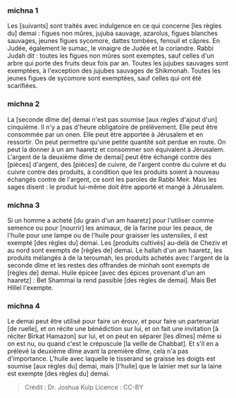 
### michna 1
Les [suivants] sont traités avec indulgence en ce qui concerne [les règles du] demai : figues non mûres, jujuba sauvage, azarolus, figues blanches sauvages, jeunes figues sycomore, dattes tombées, fenouil et câpres. En Judée, également le sumac, le vinaigre de Judée et la coriandre. Rabbi Judah dit : toutes les figues non mûres sont exemptes, sauf celles d'un arbre qui porte des fruits deux fois par an. Toutes les jujubes sauvages sont exemptées, à l'exception des jujubes sauvages de Shikmonah. Toutes les jeunes figues de sycomore sont exemptées, sauf celles qui ont été scarifiées.

### michna 2
La [seconde dîme de] demai n'est pas soumise [aux règles d'ajout d'un] cinquième. Il n'y a pas d'heure obligatoire de prélèvement. Elle peut être consommée par un onen. Elle peut être apportée à Jérusalem et en ressortir. On peut permettre qu'une petite quantité soit perdue en route. On peut la donner à un am haaretz et consommer son équivalent à Jérusalem. L'argent de la deuxième dîme de demai] peut être échangé contre des [pièces] d'argent, des [pièces] de cuivre, de l'argent contre du cuivre et du cuivre contre des produits, à condition que les produits soient à nouveau échangés contre de l'argent, ce sont les paroles de Rabbi Meir. Mais les sages disent : le produit lui-même doit être apporté et mangé à Jérusalem.

### michna 3
Si un homme a acheté [du grain d'un am haaretz] pour l'utiliser comme semence ou pour [nourrir] les animaux, de la farine pour les peaux, de l'huile pour une lampe ou de l'huile pour graisser les ustensiles, il est exempté [des règles du] demai. Les [produits cultivés] au-delà de Cheziv et au nord sont exempts de [règles de] demai. Le hallah d'un am haaretz, les produits mélangés à de la teroumah, les produits achetés avec l'argent de la seconde dîme et les restes des offrandes de minhah sont exempts de [règles de] demai. Huile épicée [avec des épices provenant d'un am haaretz] : Bet Shammai la rend passible [des règles de demai]. Mais Bet Hillel l'exempte.

### michna 4
Le demai peut être utilisé pour faire un érouv, et pour faire un partenariat [de ruelle], et on récite une bénédiction sur lui, et on fait une invitation [à réciter Birkat Hamazon] sur lui, et on peut en séparer [les dîmes] même si on est nu, ou quand c'est le crépuscule [la veille de Chabbat]. Et s'il en a prélevé la deuxième dîme avant la première dîme, cela n'a pas d'importance. L'huile avec laquelle le tisserand se graisse les doigts est soumise [aux règles du] demai, mais [l'huile] que le lainier met sur la laine est exempte [des règles du] demai.

>Crédit : Dr. Joshua Kulp
>Licence : CC-BY